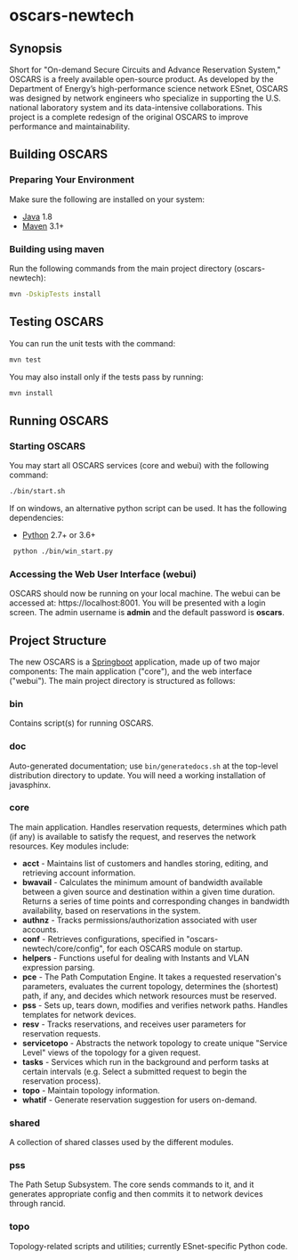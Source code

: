 # oscars-newtech
## Synopsis
Short for "On-demand Secure Circuits and Advance Reservation System," OSCARS is a freely available open-source product. As developed by the Department of Energy’s high-performance science network ESnet, OSCARS was designed by network engineers who specialize in supporting the U.S. national laboratory system and its data-intensive collaborations. This project is a complete redesign of the original OSCARS to improve performance and maintainability. 


## Building OSCARS

### Preparing Your Environment

Make sure the following are installed on your system:

* [Java](https://www.java.com) 1.8
* [Maven](http://maven.apache.org) 3.1+


### Building using maven

Run the following commands from the main project directory (oscars-newtech):

```bash
mvn -DskipTests install
```

## Testing OSCARS
You can run the unit tests with the command:

```bash
mvn test
```

You may also install only if the tests pass by running:

```bash
mvn install
```
## Running OSCARS

### Starting OSCARS

You may start all OSCARS services (core and webui) with the following command:

```bash
./bin/start.sh
```

If on windows, an alternative python script can be used.
It has the following dependencies:
* [Python](https://www.python.org/) 2.7+ or 3.6+

```bash
 python ./bin/win_start.py
```
### Accessing the Web User Interface (webui)

OSCARS should now be running on your local machine. The webui can be accessed at: https://localhost:8001. You will be presented with a login screen. The admin username is **admin** and the default password is **oscars**. 

## Project Structure
The new OSCARS is a [Springboot](http://projects.spring.io/spring-boot/) application, made up of two major components: The main application ("core"), and the web interface ("webui"). 
The main project directory is structured as follows:
### bin
Contains script(s) for running OSCARS.
### doc
Auto-generated documentation; use `bin/generatedocs.sh` at the top-level distribution directory to update.  You will need a working installation of javasphinx.

### core
The main application. Handles reservation requests, determines which path (if any) is available to satisfy the request, and reserves the network resources. Key modules include:
* **acct** - Maintains list of customers and handles storing, editing, and retrieving account information.
* **bwavail** - Calculates the minimum amount of bandwidth available between a given source and destination within a given time duration. Returns a series of time points and corresponding changes in bandwidth availability, based on reservations in the system. 
* **authnz** - Tracks permissions/authorization associated with user accounts. 
* **conf** - Retrieves configurations, specified in "oscars-newtech/core/config", for each OSCARS module on startup.
* **helpers** - Functions useful for dealing with Instants and VLAN expression parsing.
* **pce** - The Path Computation Engine. It takes a requested reservation's parameters, evaluates the current topology, determines the (shortest) path, if any, and decides which network resources must be reserved.
* **pss** - Sets up, tears down, modifies and verifies network paths. Handles templates for network devices.
* **resv** - Tracks reservations, and receives user parameters for reservation requests.
* **servicetopo** - Abstracts the network topology to create unique "Service Level" views of the topology for a given request.
* **tasks** - Services which run in the background and perform tasks at certain intervals (e.g. Select a submitted request to begin the reservation process).
* **topo** - Maintain topology information.
* **whatif** - Generate reservation suggestion for users on-demand.

### shared 
A collection of shared classes used by the different modules. 

### pss
The Path Setup Subsystem. The core sends commands to it, and it generates appropriate config and then commits it to network devices through rancid. 

### topo
Topology-related scripts and utilities; currently ESnet-specific Python code. 
